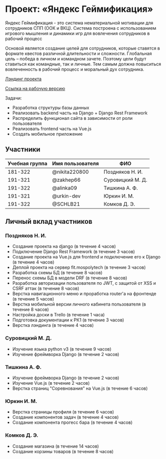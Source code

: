 # Проект: «Яндекс Геймификация»

Яндекс Геймификация - это система нематериальной мотивации для сотрудников  СПП (ООК и ВКЦ).
Система построена с использованием игрового мышления и динамики игр для вовлечения сотрудников в рабочий процесс

Основой является создание целей для сотрудников, которые ставятся в формате квестов различной длительности и сложности.
Глобальная цель – победа в личном и командном зачете. Поэтому цели будут ставиться как командные, так и личные.
Тем самым должна повыситься вовлеченность в рабочий процесс и моральный дух сотрудника.

[Лэндинг проекта](http://yandex-gamification-landing.std-884.ist.mospolytech.ru)

[Ссылка на рабочую версию](http://yandex-gamification.std-884.ist.mospolytech.ru)

Задачи:
 - Разработка структуры базы данных
 - Реализовать backend часть на Django + Django Rest Framework
 - Распределить функционал сайта в зависимости от роли пользователя
 - Реализовать frontend часть на Vue.js
 - Создать мобильное приложение


## Участники

| Учебная группа | Имя пользователя | ФИО                      |
|----------------|------------------|--------------------------|
| 181-322        | @nikita220800    | Поздняков Н. И.          |
| 191-321        | @zakhep66        | Суровицкий М. Д.         |
| 191-322        | @alinka09        | Тишкина А. Ф.         |
| 191-321       | @urkin-dev        | Юркин И. М.         |
| 191-322       | @SCHLB21        | Комков Д. Э.         |

## Личный вклад участников

### Поздняков Н. И.

- Создание проекта на django (в течение 4 часов)
- Подключение Django Rest Framework (в течение 3 часов)
- Создание проекта на Vue.js для frontend и подключение его к Django (в течение 4 часов)
- Деплой проекта на сервер fit.mospolytech (в течение 3 часов)
- Разработка схемы БД (в течение 8 часов)
- Перенос схемы БД в модели DRF  (в течение 8 часов)
- Разработка авторизации пользователя по JWT, с защитой от XSS и CSRF аттак  (в течение 8 часов)
- Верстка навигационного меню и проработка router'а на фронтенде  (в течение 5 часов)
- Верстка мобильной версии личного кабинета пользователя (в течение 8 часов)
- Настройка доски в Trello (в течение 1 часа)
- Подготовка документации к РК1 (в течение 3 часов)
- Верстка лэндинга (в течение 4 часов)

### Суровицкий М. Д.

- Изучение языка python v3 (в течение 9 часов)
- Изучение фреймворка Django (в течение 2 часов)

### Тишкина А. Ф.

- Изучение фреймворка Django (в течение 2 часов) 
- Изучение Vue.js (в течение 2 часов) 
- Верстка страниц "Соревнования" на Vue.js (в течение 6 часов) 

### Юркин И. М. 

- Верстка страницы профиля (в течение 6 часов) 
- Создание компонентов задач (в течение 4 часов)
- Создание компонента прогесс бара (в течение 4 часов)

### Комков Д. Э.

- Создание магазина (в течение 14 часов) 
- Cоздание корзины товаров (в течение 8 часов)
